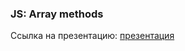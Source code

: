 ### JS: Array methods
Ссылка на презентацию: [презентация](https://github.com/ait-tr/cohort37.1/blob/main/front_end/lesson_18/JS_Array_methods.pdf)